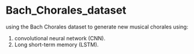 # Bach_Chorales_dataset
using the Bach Chorales dataset to generate new musical chorales using:
1. convolutional neural network (CNN).
2. Long short-term memory (LSTM).
